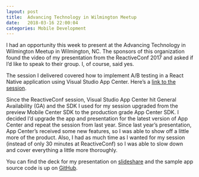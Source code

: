 ```yaml
---
layout: post
title:  Advancing Technology in Wilmington Meetup
date:   2018-03-16 22:00:04
categories: Mobile Development
---
```

I had an opportunity this week to present at the Advancing Technology in Wilmington Meetup in Wilmington, NC. The sponsors of this organization found the video of my presentation from the ReactiveConf 2017 and asked if I’d like to speak to their group. I, of course, said yes.

The session I delivered covered how to implement A/B testing in a React Native application using Visual Studio App Center. Here’s a [link to the session](https://www.meetup.com/Advancing-Technology-In-Wilmington/events/247523105/).

Since the ReactiveConf session, Visual Studio App Center hit General Availability (GA) and the SDK I used for my session upgraded from the preview Mobile Center SDK to the production grade App Center SDK. I decided I’d upgrade the app and presentation for the latest version of App Center and repeat the session from last year. Since last year’s presentation, App Center’s received some new features, so I was able to show off a little more of the product. Also, I had as much time as I wanted for my session (instead of only 30 minutes at ReactiveConf) so I was able to slow down and cover everything a little more thoroughly.

You can find the deck for my presentation on [slideshare](https://www.slideshare.net/jwargo23/visual-studio-app-center-react-native-ab-testing) and the sample app source code is up on [GitHub](https://github.com/jwargo/AcmeApp).